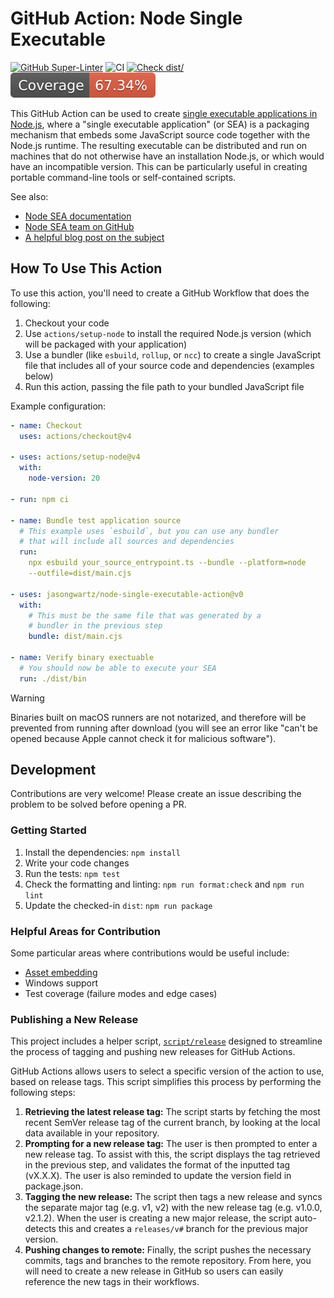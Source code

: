 # GitHub Action: Node Single Executable

[![GitHub Super-Linter](https://github.com/jasongwartz/node-single-executable-action/actions/workflows/linter.yml/badge.svg)](https://github.com/super-linter/super-linter)
![CI](https://github.com/jasongwartz/node-single-executable-action/actions/workflows/ci.yml/badge.svg)
[![Check dist/](https://github.com/jasongwartz/node-single-executable-action/actions/workflows/check-dist.yml/badge.svg)](https://github.com/actions/typescript-action/actions/workflows/check-dist.yml)
[![Coverage](./badges/coverage.svg)](./badges/coverage.svg)

This GitHub Action can be used to create
[single executable applications in Node.js](https://nodejs.org/api/single-executable-applications.html),
where a "single executable application" (or SEA) is a packaging mechanism that
embeds some JavaScript source code together with the Node.js runtime. The
resulting executable can be distributed and run on machines that do not
otherwise have an installation Node.js, or which would have an incompatible
version. This can be particularly useful in creating portable command-line tools
or self-contained scripts.

See also:

- [Node SEA documentation](https://nodejs.org/api/single-executable-applications.html)
- [Node SEA team on GitHub](https://github.com/nodejs/single-executable)
- [A helpful blog post on the subject](https://notes.billmill.org/programming/javascript/Making_a_single-file_executable_with_node_and_esbuild.html)

## How To Use This Action

To use this action, you'll need to create a GitHub Workflow that does the
following:

1. Checkout your code
1. Use `actions/setup-node` to install the required Node.js version (which will
   be packaged with your application)
1. Use a bundler (like `esbuild`, `rollup`, or `ncc`) to create a single
   JavaScript file that includes all of your source code and dependencies
   (examples below)
1. Run this action, passing the file path to your bundled JavaScript file

Example configuration:

```yaml
- name: Checkout
  uses: actions/checkout@v4

- uses: actions/setup-node@v4
  with:
    node-version: 20

- run: npm ci

- name: Bundle test application source
  # This example uses `esbuild`, but you can use any bundler
  # that will include all sources and dependencies
  run:
    npx esbuild your_source_entrypoint.ts --bundle --platform=node
    --outfile=dist/main.cjs

- uses: jasongwartz/node-single-executable-action@v0
  with:
    # This must be the same file that was generated by a
    # bundler in the previous step
    bundle: dist/main.cjs

- name: Verify binary exectuable
  # You should now be able to execute your SEA
  run: ./dist/bin
```

> [!WARNING]  
> Binaries built on macOS runners are not notarized, and therefore will be
> prevented from running after download (you will see an error like "can't be
> opened because Apple cannot check it for malicious software").

## Development

Contributions are very welcome! Please create an issue describing the problem to
be solved before opening a PR.

### Getting Started

1. Install the dependencies: `npm install`
1. Write your code changes
1. Run the tests: `npm test`
1. Check the formatting and linting: `npm run format:check` and `npm run lint`
1. Update the checked-in `dist`: `npm run package`

### Helpful Areas for Contribution

Some particular areas where contributions would be useful include:

- [Asset embedding](https://nodejs.org/api/single-executable-applications.html#assets)
- Windows support
- Test coverage (failure modes and edge cases)

### Publishing a New Release

This project includes a helper script, [`script/release`](./script/release)
designed to streamline the process of tagging and pushing new releases for
GitHub Actions.

GitHub Actions allows users to select a specific version of the action to use,
based on release tags. This script simplifies this process by performing the
following steps:

1. **Retrieving the latest release tag:** The script starts by fetching the most
   recent SemVer release tag of the current branch, by looking at the local data
   available in your repository.
1. **Prompting for a new release tag:** The user is then prompted to enter a new
   release tag. To assist with this, the script displays the tag retrieved in
   the previous step, and validates the format of the inputted tag (vX.X.X). The
   user is also reminded to update the version field in package.json.
1. **Tagging the new release:** The script then tags a new release and syncs the
   separate major tag (e.g. v1, v2) with the new release tag (e.g. v1.0.0,
   v2.1.2). When the user is creating a new major release, the script
   auto-detects this and creates a `releases/v#` branch for the previous major
   version.
1. **Pushing changes to remote:** Finally, the script pushes the necessary
   commits, tags and branches to the remote repository. From here, you will need
   to create a new release in GitHub so users can easily reference the new tags
   in their workflows.
